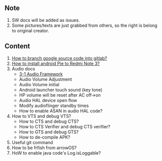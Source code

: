 Note
-------------------------------------
1.  SW docs will be added as issues.
2.  Some pictures/texts are just grabbed from others, so the right is belong to original creator.

Content
-------------------------------------
1.  [How to branch google source code into gitlab?](https://gitlab.com/kueihua/docs/issues/1)
2.  [How to install android Pie to Redmi Note 3?](https://gitlab.com/kueihua/docs/issues/2)
3.  Audio docs
    * [3-1 Audio Framework](https://gitlab.com/kueihua/docs/blob/master/audio/3-1%20Audio%20Framework.md)
    * Audio Volume Adjustment
    * Audio Volume initial
    * Android launcher touch sound (key tone)
    * HP volume will be reset after AC off->on
    * Audio HAL device open flow
    * Modify audioflinger standby times
    * How to enable ASAN in audio HAL code?
4.  How to VTS and debug VTS?
    * How to CTS and debug CTS?
    * How to CTS Verifier and debug CTS verifier?
    * How to GTS and debug GTS?
    * How to de-compile APK?
5.  Useful git command
6.  How to be frfish from arrowOS?
7.  HoW to enable java code's Log.isLoggable?